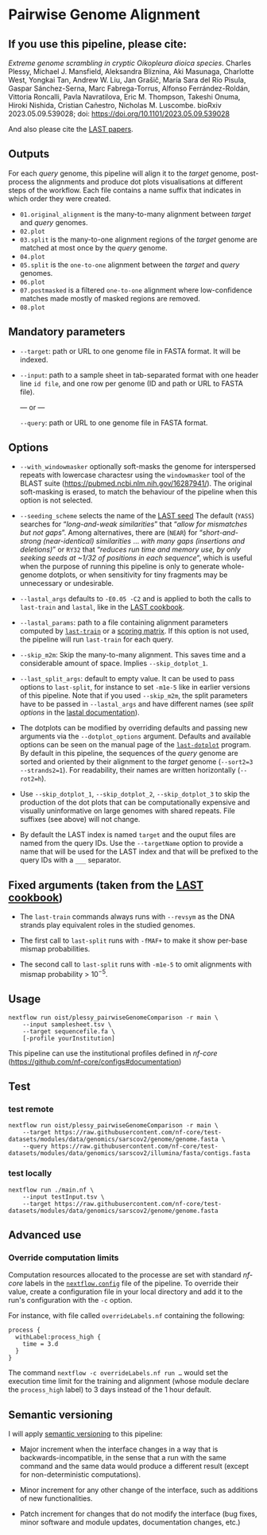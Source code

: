 # Pairwise Genome Alignment

## If you use this pipeline, please cite:

_Extreme genome scrambling in cryptic Oikopleura dioica species_. Charles Plessy, Michael J. Mansfield, Aleksandra Bliznina, Aki Masunaga, Charlotte West, Yongkai Tan, Andrew W. Liu, Jan Grašič, María Sara del Río Pisula, Gaspar Sánchez-Serna, Marc Fabrega-Torrus, Alfonso Ferrández-Roldán, Vittoria Roncalli, Pavla Navratilova, Eric M. Thompson, Takeshi Onuma, Hiroki Nishida, Cristian Cañestro, Nicholas M. Luscombe. bioRxiv 2023.05.09.539028; doi: https://doi.org/10.1101/2023.05.09.539028

And also please cite the [LAST papers](https://gitlab.com/mcfrith/last/-/blob/main/doc/last-papers.rst).

## Outputs

For each _query_ genome, this pipeline will align it to the _target_
genome, post-process the alignments and produce dot plots visualisations
at different steps of the workflow.  Each file contains a name suffix
that indicates in which order they were created.

 - `01.original_alignment` is the many-to-many alignment between _target_ and _query_ genomes.
 - `02.plot`
 - `03.split` is the many-to-one alignment regions of the _target_ genome are matched at most once by the _query_ genome.
 - `04.plot`
 - `05.split` is the `one-to-one` alignment between the _target_ and _query_ genomes.
 - `06.plot`
 - `07.postmasked` is a filtered `one-to-one` alignment where low-confidence matches made mostly of masked regions are removed.
 - `08.plot`

## Mandatory parameters

 * `--target`: path or URL to one genome file in FASTA format.  It will be indexed.

 * `--input`: path to a sample sheet in tab-separated format with one header
   line `id	file`, and one row per genome (ID and path or URL to FASTA file).

   — or —

   `--query`: path or URL to one genome file in FASTA format.

## Options

 * `--with_windowmasker` optionally soft-masks the genome for interspersed
   repeats with lowercase charactesr using the `windowmasker` tool of the
   BLAST suite (https://pubmed.ncbi.nlm.nih.gov/16287941/).  The original
   soft-masking is erased, to match the behaviour of the pipeline when
   this option is not selected.

 * `--seeding_scheme` selects the name of the [LAST seed][]
   The default (`YASS`) searches for “_long-and-weak similarities_” that
   “_allow for mismatches but not gaps_”.  Among alternatives, there
   are (`NEAR`) for “_short-and-strong (near-identical) similarities_
   … _with many gaps (insertions and deletions)_” or `RY32` that
   “_reduces run time and memory use, by only seeking seeds at ~1/32
   of positions in each sequence_”, which is useful when the purpose
   of running this pipeline is only to generate whole-genome dotplots,
   or when sensitivity for tiny fragments may be unnecessary or
   undesirable.

 * `--lastal_args` defaults to `-E0.05 -C2` and is applied to both
   the calls to `last-train` and `lastal`, like in the [LAST cookbook][].

 * `--lastal_params`: path to a file containing alignment parameters
   computed by [`last-train`][] or a [scoring matrix][].  If this option
   is not used, the pipeline will run `last-train` for each query.

 * `--skip_m2m`: Skip the many-to-many alignment.  This saves time and
   a considerable amount of space.  Implies `--skip_dotplot_1`.

 * `--last_split_args`: default to empty value.  It can be used to pass
   options to `last-split`, for instance to set `-m1e-5` like in earlier
   versions of this pipeline.  Note that if you used `--skip_m2m`, the
   split parameters have to be passed in `--lastal_args` and have
   different names (see _split options_ in the [lastal documentation][]).

 * The dotplots can be modified by overriding defaults and passing new
   arguments via the `--dotplot_options` argument.  Defaults and available
   options can be seen on the manual page of the [`last-dotplot`][] program.
   By default in this pipeline, the sequences of the _query_ genome are
   sorted and oriented by their alignment to the _target_ genome
   (`--sort2=3 --strands2=1`). For readability, their names are written
   horizontally (`--rot2=h`).

 * Use `--skip_dotplot_1`, `--skip_dotplot_2`, `--skip_dotplot_3` to
   skip the production of the dot plots that can be computationally expensive
   and visually uninformative on large genomes with shared repeats.
   File suffixes (see above) will not change.

 * By default the LAST index is named `target` and the ouput files are named
   from the query IDs.  Use the `--targetName` option to provide a name
   that will be used for the LAST index and that will be prefixed to the
   query IDs with a `___` separator.

  [`last-dotplot`]: https://gitlab.com/mcfrith/last/-/blob/main/doc/last-dotplot.rst
  [LAST seed]:      https://gitlab.com/mcfrith/last/-/blob/main/doc/last-seeds.rst
  [LAST cookbook]:  https://gitlab.com/mcfrith/last/-/blob/main/doc/last-cookbook.rst
  [`last-train`]:   https://gitlab.com/mcfrith/last/-/blob/main/doc/last-train.rst
  [scoring matrix]: https://gitlab.com/mcfrith/last/-/blob/main/doc/last-matrices.rst
  [lastal documentation]: https://gitlab.com/mcfrith/last/-/blob/main/doc/lastal.rst

## Fixed arguments (taken from the [LAST cookbook][])

 * The `last-train` commands always runs with `--revsym` as the DNA strands
   play equivalent roles in the studied genomes.

 * The first call to `last-split` runs with `-fMAF+` to make it show per-base
   mismap probabilities.

 * The second call to `last-split` runs with `-m1e-5` to omit alignments with
   mismap probability > 10<sup>−5</sup>.

## Usage

    nextflow run oist/plessy_pairwiseGenomeComparison -r main \
        --input samplesheet.tsv \
        --target sequencefile.fa \
        [-profile yourInstitution]

This pipeline can use the institutional profiles defined in _nf-core_
(<https://github.com/nf-core/configs#documentation>)

## Test

### test remote

    nextflow run oist/plessy_pairwiseGenomeComparison -r main \
        --target https://raw.githubusercontent.com/nf-core/test-datasets/modules/data/genomics/sarscov2/genome/genome.fasta \
        --query https://raw.githubusercontent.com/nf-core/test-datasets/modules/data/genomics/sarscov2/illumina/fasta/contigs.fasta

### test locally

    nextflow run ./main.nf \
        --input testInput.tsv \
        --target https://raw.githubusercontent.com/nf-core/test-datasets/modules/data/genomics/sarscov2/genome/genome.fasta

## Advanced use

### Override computation limits

Computation resources allocated to the processe are set with standard _nf-core_
labels in the [`nextflow.config`](./nextflow.config) file of the pipeline.  To
override their value, create a configuration file in your local directory and
add it to the run's configuration with the `-c` option.

For instance, with file called `overrideLabels.nf` containing the following:

```
process {
  withLabel:process_high {
    time = 3.d
  }
}
```

The command `nextflow -c overrideLabels.nf run …` would set the execution time
limit for the training and alignment (whose module declare the `process_high`
label) to 3 days instead of the 1 hour default.


## Semantic versioning

I will apply [semantic versioning](https://semver.org/) to this pipeline:

 - Major increment when the interface changes in a way that is
   backwards-incompatible, in the sense that a run with the same command and
   the same data would produce a different result (except for non-deterministic
   computations).

 - Minor increment for any other change of the interface, such as additions of
   new functionalities.

 - Patch increment for changes that do not modify the interface (bug fixes,
   minor software and module updates, documentation changes, etc.)
